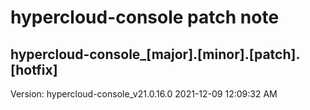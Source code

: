 # hypercloud-console patch note
## hypercloud-console_[major].[minor].[patch].[hotfix]
Version: hypercloud-console_v21.0.16.0
2021-12-09  12:09:32 AM
